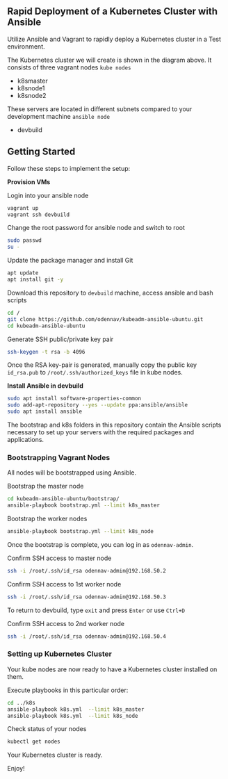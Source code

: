 ## Rapid Deployment of a Kubernetes Cluster with Ansible
   Utilize Ansible and Vagrant to rapidly deploy a Kubernetes cluster in a Test environment.
 
   The Kubernetes cluster we will create is shown in the diagram above. It consists of three vagrant nodes `kube nodes`
   - k8smaster
   - k8snode1 
   - k8snode2

   These servers are located in different subnets compared to your development machine `ansible node`
   - devbuild

## Getting Started

   Follow these steps to implement the setup:

   **Provision VMs**
   
   Login into your ansible node
   ```bash
   vagrant up
   vagrant ssh devbuild
   ```

   Change the root password for ansible node and switch to root
   ```bash
   sudo passwd
   su - 
   ```
  
   Update the package manager and install Git
   ```bash
   apt update
   apt install git -y
   ```

   Download this repository to `devbuild` machine, access ansible and bash scripts
   ```bash
   cd /
   git clone https://github.com/odennav/kubeadm-ansible-ubuntu.git
   cd kubeadm-ansible-ubuntu
   ```

   Generate SSH public/private key pair
   ```bash
   ssh-keygen -t rsa -b 4096
   ```
   
   Once the RSA key-pair is generated, manually copy the public key `id_rsa.pub` to `/root/.ssh/authorized_keys` file in kube nodes.

   **Install Ansible in devbuild**
   ```bash
   sudo apt install software-properties-common
   sudo add-apt-repository --yes --update ppa:ansible/ansible
   sudo apt install ansible
   ```


The bootstrap and k8s folders in this repository contain the Ansible scripts necessary to set up your servers with the required packages and applications.


### Bootstrapping Vagrant Nodes

   All nodes will be bootstrapped using Ansible.

   Bootstrap the master node
   ```bash
   cd kubeadm-ansible-ubuntu/bootstrap/
   ansible-playbook bootstrap.yml --limit k8s_master
   ```

   Bootstrap the worker nodes
   ```bash
   ansible-playbook bootstrap.yml --limit k8s_node
   ```
   
   Once the bootstrap is complete, you can log in as `odennav-admin`.

   Confirm SSH access to master node
   ```bash
   ssh -i /root/.ssh/id_rsa odennav-admin@192.168.50.2
   ```
   Confirm SSH access to 1st worker node   
   ```bash
   ssh -i /root/.ssh/id_rsa odennav-admin@192.168.50.3
   ```  
   To return to devbuild, type `exit` and press `Enter` or use `Ctrl+D`
   
   Confirm SSH access to 2nd worker node
   ```bash
   ssh -i /root/.ssh/id_rsa odennav-admin@192.168.50.4
   ```  
  
### Setting up Kubernetes Cluster
   Your kube nodes are now ready to have a Kubernetes cluster installed on them.
   
   Execute playbooks in this particular order:

   ```bash
   cd ../k8s
   ansible-playbook k8s.yml  --limit k8s_master
   ansible-playbook k8s.yml  --limit k8s_node
   ```

   Check status of your nodes
   ```bash
   kubectl get nodes
   ```

   Your Kubernetes cluster is ready.


   Enjoy!

